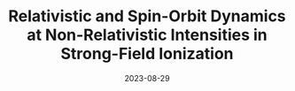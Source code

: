 ---
title: "Relativistic and Spin-Orbit Dynamics at Non-Relativistic Intensities in Strong-Field Ionization"
collection: publications
permalink: " /publication/2023-08-29-Relativistic and Spin-Orbit Dynamics at Non-Relativistic Intensities in Strong-Field Ionization"
date: 2023-08-29
venue: 'arXiv:'
paperurl: 'https://arxiv.org/abs/2308.15374'
citation: 'Andrew S. Maxwell, Lars Bojer Madsen,  arXiv:2308.15374 (2023)'
---